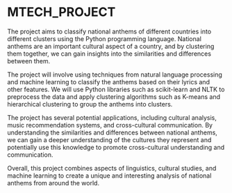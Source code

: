 # MTECH_PROJECT

The project aims to classify national anthems of different countries into different clusters using the Python programming language. National anthems are an important cultural aspect of a country, and by clustering them together, we can gain insights into the similarities and differences between them.

The project will involve using techniques from natural language processing and machine learning to classify the anthems based on their lyrics and other features. We will use Python libraries such as scikit-learn and NLTK to preprocess the data and apply clustering algorithms such as K-means and hierarchical clustering to group the anthems into clusters.

The project has several potential applications, including cultural analysis, music recommendation systems, and cross-cultural communication. By understanding the similarities and differences between national anthems, we can gain a deeper understanding of the cultures they represent and potentially use this knowledge to promote cross-cultural understanding and communication.

Overall, this project combines aspects of linguistics, cultural studies, and machine learning to create a unique and interesting analysis of national anthems from around the world.
